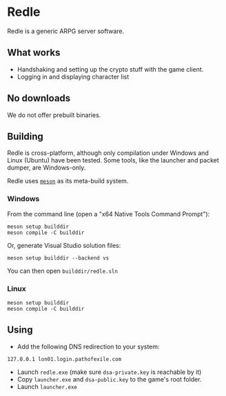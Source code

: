 # Redle

Redle is a generic ARPG server software.

## What works

* Handshaking and setting up the crypto stuff with the game client.
* Logging in and displaying character list

## No downloads

We do not offer prebuilt binaries.

## Building

Redle is cross-platform, although only compilation under Windows and Linux (Ubuntu) have been tested.
Some tools, like the launcher and packet dumper, are Windows-only.

Redle uses [`meson`](https://mesonbuild.com/Quick-guide.html) as its meta-build system.

### Windows

From the command line (open a "x64 Native Tools Command Prompt"):
```
meson setup builddir
meson compile -C builddir
```

Or, generate Visual Studio solution files:
```
meson setup builddir --backend vs
```

You can then open `builddir/redle.sln`

### Linux

```
meson setup builddir
meson compile -C builddir
```

## Using

* Add the following DNS redirection to your system:
```
127.0.0.1 lon01.login.pathofexile.com
```
* Launch `redle.exe` (make sure `dsa-private.key` is reachable by it)
* Copy `launcher.exe` and `dsa-public.key` to the game's root folder.
* Launch `launcher.exe`

